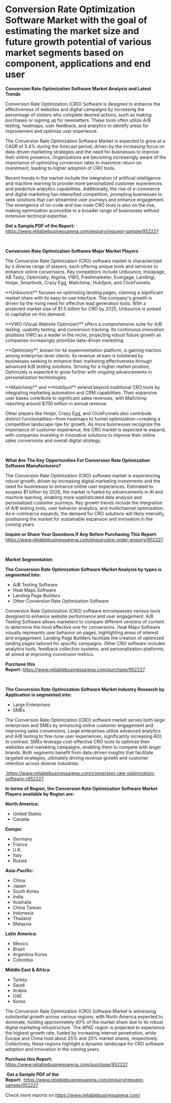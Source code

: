 <p><h1>Conversion Rate Optimization Software Market with the goal of estimating the market size and future growth potential of various market segments based on component, applications and end user</h1></p><p><strong>Conversion Rate Optimization Software Market Analysis and Latest Trends</strong></p>
<p><p>Conversion Rate Optimization (CRO) Software is designed to enhance the effectiveness of websites and digital campaigns by increasing the percentage of visitors who complete desired actions, such as making purchases or signing up for newsletters. These tools often utilize A/B testing, heatmaps, user feedback, and analytics to identify areas for improvement and optimize user experience.</p><p>The Conversion Rate Optimization Software Market is expected to grow at a CAGR of 5.4% during the forecast period, driven by the increasing focus on data-driven marketing strategies and the need for businesses to improve their online presence. Organizations are becoming increasingly aware of the importance of optimizing conversion rates to maximize return on investment, leading to higher adoption of CRO tools.</p><p>Recent trends in the market include the integration of artificial intelligence and machine learning to provide more personalized customer experiences and predictive analytics capabilities. Additionally, the rise of e-commerce and digital marketing has intensified competition, prompting businesses to seek solutions that can streamline user journeys and enhance engagement. The emergence of no-code and low-code CRO tools is also on the rise, making optimization accessible to a broader range of businesses without extensive technical expertise.</p></p>
<p><strong>Get a Sample PDF of the Report:&nbsp;</strong> <a href="https://www.reliablebusinessarena.com/enquiry/request-sample/952227?utm_campaign=2868&utm_medium=2&utm_source=Github&utm_content=ia&utm_term=06032025&utm_id=conversion-rate-optimization-software">https://www.reliablebusinessarena.com/enquiry/request-sample/952227</a></p>
<p>&nbsp;</p>
<p><strong>Conversion Rate Optimization Software Major Market Players</strong></p>
<p><p>The Conversion Rate Optimization (CRO) software market is characterized by a diverse range of players, each offering unique tools and services to enhance online conversions. Key competitors include Unbounce, Instapage, AB Tasty, Optimizely, Algolia, VWO, Freshmarketer, Evergage, Landingi, Hotjar, Smartlook, Crazy Egg, Mailchimp, HubSpot, and ClickFunnels.</p><p>**Unbounce** focuses on optimizing landing pages, claiming a significant market share with its easy-to-use interface. The company's growth is driven by the rising need for effective lead generation tools. With a projected market size of $1.5 billion for CRO by 2025, Unbounce is poised to capitalize on this demand.</p><p>**VWO (Visual Website Optimizer)** offers a comprehensive suite for A/B testing, usability testing, and conversion tracking. Its continuous innovation positions VWO as a leader in the niche, projecting robust future growth as companies increasingly prioritize data-driven marketing.</p><p>**Optimizely**, known for its experimentation platform, is gaining traction among enterprise-level clients. Its revenue stream is bolstered by businesses seeking to enhance their marketing effectiveness through advanced A/B testing solutions. Striving for a higher market position, Optimizely is expected to grow further with ongoing advancements in personalization technologies.</p><p>**Mailchimp** and **HubSpot** extend beyond traditional CRO tools by integrating marketing automation and CRM capabilities. Their expansive user bases contribute to significant sales revenues, with Mailchimp reporting around $700 million in annual revenue.</p><p>Other players like Hotjar, Crazy Egg, and ClickFunnels also contribute distinct functionalities—from heatmaps to funnel optimization—creating a competitive landscape ripe for growth. As more businesses recognize the importance of customer experience, the CRO market is expected to expand, with companies investing in innovative solutions to improve their online sales conversions and overall digital strategy.</p></p>
<p>&nbsp;</p>
<p><strong>What Are The Key Opportunities For Conversion Rate Optimization Software Manufacturers?</strong></p>
<p><p>The Conversion Rate Optimization (CRO) software market is experiencing robust growth, driven by increasing digital marketing investments and the need for businesses to enhance online user experiences. Estimated to surpass $1 billion by 2026, the market is fueled by advancements in AI and machine learning, enabling more sophisticated data analysis and personalized customer journeys. Key growth trends include the integration of A/B testing tools, user behavior analytics, and multichannel optimization. As e-commerce expands, the demand for CRO solutions will likely intensify, positioning the market for sustainable expansion and innovation in the coming years.</p></p>
<p><strong>Inquire or Share Your Questions If Any Before Purchasing This Report:</strong> <a href="https://www.reliablebusinessarena.com/enquiry/pre-order-enquiry/952227?utm_campaign=2868&utm_medium=2&utm_source=Github&utm_content=ia&utm_term=06032025&utm_id=conversion-rate-optimization-software">https://www.reliablebusinessarena.com/enquiry/pre-order-enquiry/952227</a></p>
<p>&nbsp;</p>
<p><strong>Market Segmentation</strong></p>
<p><strong>The Conversion Rate Optimization Software Market Analysis by types is segmented into:</strong></p>
<p><ul><li>A/B Testing Software</li><li>Heat Maps Software</li><li>Landing Page Builders</li><li>Other Conversion Rate Optimization Software</li></ul></p>
<p><p>Conversion Rate Optimization (CRO) software encompasses various tools designed to enhance website performance and user engagement. A/B Testing Software allows marketers to compare different versions of content to determine the most effective one for conversions. Heat Maps Software visually represents user behavior on pages, highlighting areas of interest and engagement. Landing Page Builders facilitate the creation of optimized landing pages tailored for specific campaigns. Other CRO software includes analytics tools, feedback collection systems, and personalization platforms, all aimed at improving conversion metrics.</p></p>
<p><strong>Purchase this Report:&nbsp;</strong><a href="https://www.reliablebusinessarena.com/purchase/952227?utm_campaign=2868&utm_medium=2&utm_source=Github&utm_content=ia&utm_term=06032025&utm_id=conversion-rate-optimization-software">https://www.reliablebusinessarena.com/purchase/952227</a></p>
<p>&nbsp;</p>
<p><strong>The Conversion Rate Optimization Software Market Industry Research by Application is segmented into:</strong></p>
<p><ul><li>Large Enterprises</li><li>SMEs</li></ul></p>
<p><p>The Conversion Rate Optimization (CRO) software market serves both large enterprises and SMEs by enhancing online customer engagement and improving sales conversions. Large enterprises utilize advanced analytics and A/B testing to fine-tune user experiences, significantly increasing ROI. In contrast, SMEs leverage cost-effective CRO tools to optimize their websites and marketing campaigns, enabling them to compete with larger brands. Both segments benefit from data-driven insights that facilitate targeted strategies, ultimately driving revenue growth and customer retention across diverse industries.</p></p>
<p><a href="https://www.reliablebusinessarena.com/conversion-rate-optimization-software-r952227?utm_campaign=2868&utm_medium=2&utm_source=Github&utm_content=ia&utm_term=06032025&utm_id=conversion-rate-optimization-software">&nbsp;https://www.reliablebusinessarena.com/conversion-rate-optimization-software-r952227</a></p>
<p><strong>In terms of Region, the Conversion Rate Optimization Software Market Players available by Region are:</strong></p>
<p>
    <p> <strong> North America: </strong>
        <ul>
            <li>United States</li>
            <li>Canada</li>
        </ul>
        </p> 
    <p> <strong> Europe: </strong>
        <ul>
            <li>Germany</li>
            <li>France</li>
            <li>U.K.</li>
            <li>Italy</li>
            <li>Russia</li>
        </ul>
        </p> 
    <p> <strong> Asia-Pacific: </strong>
        <ul>
            <li>China</li>
            <li>Japan</li>
            <li>South Korea</li>
            <li>India</li>
            <li>Australia</li>
            <li>China Taiwan</li>
            <li>Indonesia</li>
            <li>Thailand</li>
            <li>Malaysia</li>
        </ul>
        </p> 
    <p> <strong> Latin America: </strong>
        <ul>
            <li>Mexico</li>
            <li>Brazil</li>
            <li>Argentina Korea</li>
            <li>Colombia</li>
        </ul>
        </p> 
    <p> <strong> Middle East & Africa: </strong>
        <ul>
            <li>Turkey</li>
            <li>Saudi</li>
            <li>Arabia</li>
            <li>UAE</li>
            <li>Korea</li>
        </ul>
    </p>
    </p>
<p><p>The Conversion Rate Optimization (CRO) Software Market is witnessing substantial growth across various regions, with North America expected to dominate, holding approximately 40% of the market share due to its robust digital marketing infrastructure. The APAC region is projected to experience the highest growth rate, fueled by increasing internet penetration, while Europe and China hold about 25% and 20% market shares, respectively. Collectively, these regions highlight a dynamic landscape for CRO software adoption and innovation in the coming years.</p></p>
<p><strong>Purchase this Report: </strong><a href="https://www.reliablebusinessarena.com/purchase/952227?utm_campaign=2868&utm_medium=2&utm_source=Github&utm_content=ia&utm_term=06032025&utm_id=conversion-rate-optimization-software">https://www.reliablebusinessarena.com/purchase/952227</a></p>
<p>&nbsp;<strong>Get a Sample PDF of the Report:&nbsp;&nbsp;</strong><a href="https://www.reliablebusinessarena.com/enquiry/request-sample/952227?utm_campaign=2868&utm_medium=2&utm_source=Github&utm_content=ia&utm_term=06032025&utm_id=conversion-rate-optimization-software">https://www.reliablebusinessarena.com/enquiry/request-sample/952227</a></p>
<p><strong></strong></p>
<p>Check more reports on <a href="https://www.reliablebusinessarena.com/?utm_campaign=2868&utm_medium=2&utm_source=Github&utm_content=ia&utm_term=06032025&utm_id=conversion-rate-optimization-software">https://www.reliablebusinessarena.com/</a></p>